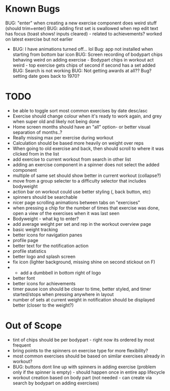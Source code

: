# Known Bugs
BUG: "enter" when creating a new exercise component does weird stuff (should trim+enter)
BUG: adding first set is swallowed when rep edit text has focus (toast shows! inputs cleared) - related to achievements? worked on latest exercise but not earlier
- BUG: I have animations turned off... lol
Bug: app not installed when starting from bottom bar icon
BUG: Screen recording of bodypart chips behaving weird on adding exercise - Bodypart chips in workout act weird - top exercise gets chips of second if second has a set added
BUG: Search is not working
BUG:  Not getting awards at all??
Bug? setting date goes back to 1970?

# TODO
- be able to toggle sort most common exercises by date desc/asc
- Exercise should change colour when it's ready to work again, and grey when super old and likely not being done
- Home screen months should have an "all" option- or better visual separation of months..?
- Really missing max per exercise during workout
- Calculation should be based more heavily on weight over reps
- When going to old exercise and back, then should scroll to where it was clicked from in the list
- add exercise to current workout from search in other list
- adding an exercise component in a spinner does not select the added component
- multiple of same set should show better in current workout (collapse?)
- move from a group selecter to a difficulty selector that includes bodyweight
- action bar on workout could use better styling (, back button, etc)
- spinners should be searchable
- nicer page scrolling animations between tabs on "exercises"
- when pressing a chip for the number of times that exercise was done, open a view of the exercises when it was last seen
- Bodyweight - what kg to enter?
- add average weight per set and rep in the workout overview page
- basic weight tracking
- better icons for navigation panes
- profile page
- better text for the notification action
- profile statistics
- better logo and splash screen
- fix icon (lighter background, missing shine on second stickout on F)
- - add a dumbbell in bottom right of logo
- better font
- better icons for achievements
- timer pause icon should be closer to time, better styled, and timer started/stops when pressing anywhere in layout
- number of sets at current weight in notification should be displayed better (closer to the weight?)


# Out of Scope
- tint of chips should be per bodypart - right now its ordered by most frequent
- bring points to the spinners on exercise type for more flexibility?
- most common exercises should be based on similar exercises already in workout?
- BUG: buttons dont line up with spinners in adding exercise (problem only if the spinner is empty) - should happen once in entire app lifecycle
- workout creation based on body part (not needed - can create via search by bodypart on adding exercises)